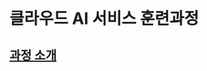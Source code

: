 # 클라우드 AI 서비스 훈련과정
## [과정 소개](https://hrd.work24.go.kr/hrdp/co/pcobo/PCOBO0100P.do?tracseId=AIG20230000412830&tracseTme=3&crseTracseSe=C0061&trainstCstmrId=500020048147#undefined)
